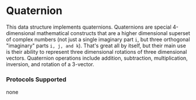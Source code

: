 # Quaternion

This data structure implements quaternions. Quaternions are special 4-dimensional mathematical constructs that are a higher dimensional superset of complex numbers (not just a single imaginary part `i`, but three orthogonal "imaginary" parts `i, j, and k`). That's great all by itself, but their main use is their ability to represent three dimensional rotations of three dimensional vectors. Quaternion operations include addition, subtraction, multiplication, inversion, and rotation of a 3-vector.

### Protocols Supported

none
